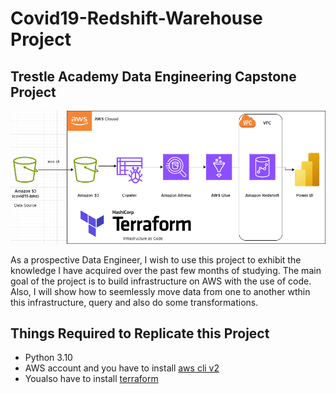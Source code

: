 # Covid19-Redshift-Warehouse Project

## Trestle Academy Data Engineering Capstone Project

![Covid19 Redshift Warehouse Project with Terraform](Covid19-DE-Project-Architecture.png)

As a prospective Data Engineer, I wish to use this project to exhibit the
knowledge I have acquired over the past few months of studying. The main goal of the project is to build infrastructure on AWS with the use of code. Also, I will show how to seemlessly move data from one to another wthin this infrastructure, query and also do some transformations.

## Things Required to Replicate this Project

+ Python 3.10 
+ AWS account and you have to install [aws cli v2](https://docs.aws.amazon.com/cli/latest/userguide/getting-started-install.html)
+ Youalso have to install [terraform](https://developer.hashicorp.com/terraform/tutorials/aws-get-started/install-cli#install-cli)